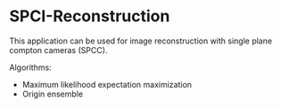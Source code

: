 # SPCI-Reconstruction
This application can be used for image reconstruction with single plane compton cameras (SPCC).

Algorithms:
  - Maximum likelihood expectation maximization
  - Origin ensemble
